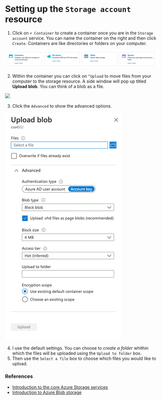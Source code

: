 # Setting up the `Storage account` resource

1. Click on `+ Container` to create a container once you are in the `Storage account` service.  You can name the container on the right and then click `Create`. Containers are like directories or folders on your computer.

![](images/1_Containers_button.png)

2. Within the container you can click on `^Upload` to move files from your computer to the storage resource. A side window will pop up titled __Upload blob__.  You can think of a blob as a file.

![](images/2_Upload_blog.png)

3. Click the `Advanced` to show the advanced options.

![](images/3_Upload_blob_Advanced.png)

4. I use the default settings. You can choose to _create a folder_ whithin which the files will be uploaded using the `Upload to folder` box.
5. Then use the `Select a file` box to choose which files you would like to upload.

### References

- [Introduction to the core Azure Storage services](https://docs.microsoft.com/en-us/azure/storage/common/storage-introduction)
- [Introduction to Azure Blob storage](https://docs.microsoft.com/en-us/azure/storage/blobs/storage-blobs-introduction)
